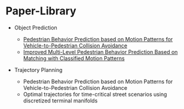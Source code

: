# Paper-Library

- Object Prediction
  - [Pedestrian Behavior Prediction based on Motion Patterns for Vehicle-to-Pedestrian Collision Avoidance](https://hub.hku.hk/bitstream/10722/61945/1/Content.pdf?accept=1)
  - [Improved Multi-Level Pedestrian Behavior Prediction Based on Matching with Classified Motion Patterns](https://pdfs.semanticscholar.org/f463/3ebcda9acdc12e85d81d0cec2cedc8482e36.pdf)
  
- Trajectory Planning
  - Pedestrian Behavior Prediction based on Motion Patterns for Vehicle-to-Pedestrian Collision Avoidance
  - Optimal trajectories for time-critical street scenarios using discretized terminal manifolds
